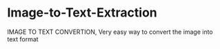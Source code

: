 # Image-to-Text-Extraction
IMAGE TO TEXT CONVERTION, Very easy way to convert the image into text format
